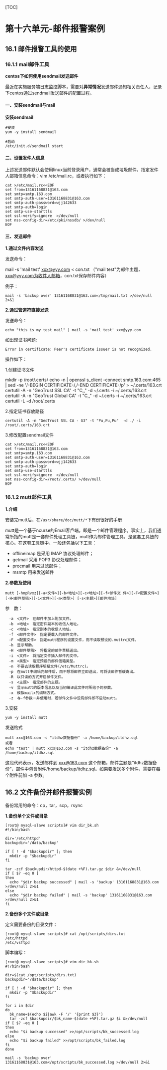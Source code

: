 

[TOC]





# 第十六单元-邮件报警案例





## 16.1 邮件报警工具的使用

### 16.1.1 mail邮件工具

**centos下如何使用sendmail发送邮件**

最近在实施服务端日志监控脚本，需要对**异常情况**发送邮件通知相关责任人，记录下centos通过sendmail发送邮件的配置过程。

#### 一、安装sendmail与mail

**安装sendmail**

```
#安装
yum -y install sendmail

#启动
/etc/init.d/sendmail start
```



#### 二、设置发件人信息

上述发送邮件默认会使用linux当前登录用户，通常会被当成垃圾邮件，指定发件人邮箱信息命令：vim /etc/mail.rc，或者执行如下：

```
cat >/etc/mail.rc<<EOF
set from=13161168831@163.com
set smtp=smtp.163.com
set smtp-auth-user=13161168831@163.com
set smtp-auth-password=wjj142633
set smtp-auth=login
set smtp-use-starttls
set ssl-verify=ignore  >/dev/null
set nss-config-dir=/etc/pki/nssdb/ >/dev/null
EOF
```

#### 三、发送邮件

**1.通过文件内容发送**

发送命令：

mail -s 'mail test' [xxx@yyy.com](http://mailto:xxx@yyy.com) < con.txt （"mail test"为邮件主题，xxx@yyy.com为收件人邮箱，con.txt保存邮件内容）

例子： 

```
mail -s 'backup over' 13161168831@163.com</tmp/mail.txt >/dev/null 2>&1
```

**2.通过管道符直接发送**

发送命令：

```
echo "this is my test mail" | mail -s 'mail test' xxx@yyy.com
```



如出现证书问题:

```
Error in certificate: Peer's certificate issuer is not recognized.
```

操作如下：

1.创建证书文件

mkdir -p /root/.certs/
echo -n | openssl s_client -connect smtp.163.com:465 | sed -ne '/-BEGIN CERTIFICATE-/,/-END CERTIFICATE-/p' > ~/.certs/163.crt
certutil -A -n "GeoTrust SSL CA" -t "C,," -d ~/.certs -i ~/.certs/163.crt
certutil -A -n "GeoTrust Global CA" -t "C,," -d ~/.certs -i ~/.certs/163.crt
certutil -L -d /root/.certs



2.指定证书存放路径

```
certutil -A -n "GeoTrust SSL CA - G3" -t "Pu,Pu,Pu"  -d ./ -i /root/.certs/163.crt
```

3.修改配置sendmail文件

```
cat >/etc/mail.rc<<EOF
set from=13161168831@163.com
set smtp=smtp.163.com
set smtp-auth-user=13161168831@163.com
set smtp-auth-password=wjj142633
set smtp-auth=login
set smtp-use-starttls
set ssl-verify=ignore  >/dev/null
set nss-config-dir=/root/.certs/ >/dev/null
EOF
```



### 16.1.2 mutt邮件工具

**1.介绍**

安装完mutt后，在`/usr/share/doc/mutt/*`下有份很好的手册

mutt是一个基于ncurse的Email客戶端。即是一个邮件管理程序。事实上，我们通常所指的mutt是一套邮件处理工具链，mutt作为邮件管理工具，是这套工具链的核心。在这套工具链中，一般还包括以下工具：

- offlineimap 是采用 IMAP 协议处理邮件；
- getmail 采用 POP3 协议处理邮件；
- procmail 用来过滤邮件；
- msmtp 用来发送邮件

**2.参数及使用**

```
mutt [-hnpRvxz][-a<文件>][-b<地址>][-c<地址>][-f<邮件文 件>][-F<配置文件>][-H<邮件草稿>][-i<文件>][-m<类型>] [-s<主题>][邮件地址]
```

参　数：

```
　-a　<文件>　在邮件中加上附加文件。
　-b　<地址>　指定密件副本的收信人地址。
　-c　<地址>　指定副本的收信人地址。
　-f　<邮件文件>　指定要载入的邮件文件。
　-F　<配置文件>　指定mutt程序的设置文件，而不读取预设的.muttrc文件。
　-h　显示帮助。
　-H　<邮件草稿>　将指定的邮件草稿送出。
　-i　<文件>　将指定文件插入邮件内文中。
　-m　<类型>　指定预设的邮件信箱类型。
　-n　不要去读取程序培植文件(/etc/Muttrc)。
　-p　在mutt中编辑完邮件后，而不想将邮件立即送出，可将该邮件暂缓寄出。
　-R　以只读的方式开启邮件文件。
　-s　<主题>　指定邮件的主题。
　-v　显示mutt的版本信息以及当初编译此文件时所给予的参数。
　-x　模拟mailx的编辑方式。
　-z　与-f参数一并使用时，若邮件文件中没有邮件即不启动mutt。
```

3.安装

```
yum -y install mutt
```

发送格式

```
mutt xxx@163.com -s "itdhz数据备份" -a /home/backup/itdhz.sql
或者
echo "test" | mutt xxx@163.com -s "itdhz数据备份" -a /home/backup/itdhz.sql
```

这段代码表示，发送邮件到 xxx@163.com 这个邮箱，邮件主题是“itdhz数据备份”，邮件中包含附件/home/backup/itdhz.sql。如果要发送多个附件，需要在每个附件前加 -a 参数。





## 16.2 文件备份并邮件报警实例

备份常用的命令：cp，tar，scp，rsync



**1.备份单个文件或目录**

```shell
[root@ mysql-slave scripts]# vim dir_bk.sh
#!/bin/bash

dir='/etc/httpd'
backupdir='/data/backup'

if [ ! -d "$backupdir" ]; then
  mkdir -p "$backupdir"
fi

tar -zcf $backupdir/httpd-$(date +%F).tar.gz $dir &>/dev/null
if [ $? -eq 0 ]
then
  echo "$dir backup successed" | mail -s 'backup' 13161168831@163.com  >/dev/null 2>&1
else
  echo "$dir backup failed" | mail -s 'backup' 13161168831@163.com  >/dev/null 2>&1
fi
```



**2.备份多个文件或目录**

定义需要备份的目录文件：

```
[root@ mysql-slave scripts]# cat /opt/scripts/dirs.txt
/etc/httpd
/etc/vsftpd

```

脚本编写：

```
[root@ mysql-slave scripts]# vim dir_bk.sh
#!/bin/bash

dir=$(cat /opt/scripts/dirs.txt)
backupdir='/data/backup'

if [ ! -d "$backupdir" ]; then
  mkdir -p "$backupdir"
fi

for i in $dir
do
  bk_name=$(echo $i|awk -F '/' '{print $3}')
  tar -zcf $backupdir/$bk_name-$(date +%F).tar.gz $i &>/dev/null
if [ $? -eq 0 ]
then
  echo "$i backup successed" >>/opt/scripts/bk_successed.log
else
  echo "$i backup failed" >>/opt/scripts/bk_failed.log
fi
done

mail -s 'backup over' 13161168831@163.com</opt/scripts/bk_successed.log >/dev/null 2>&1

```





